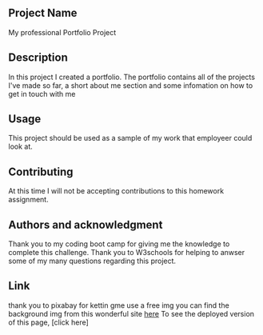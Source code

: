 ## Project Name
My professional Portfolio Project

## Description
In this project I created a portfolio. The portfolio contains all of the projects I've made so far, a short about me section and some infomation on how to get in touch with me 

## Usage
This project should be used as a sample of my work that employeer could look at. 

## Contributing
At this time I will not be accepting contributions to this homework assignment.


## Authors and acknowledgment
Thank you to my coding boot camp for giving me the knowledge to complete this challenge. Thank you to W3schools for helping to anwser some of my many questions regarding this project. 

## Link
thank you to pixabay for kettin gme use a free img 
you can find the background img from this wonderful site [here](https://pixabay.com/illustrations/sunflowers-background-flowers-8256666/)
To see the deployed version of this page, [click here]

